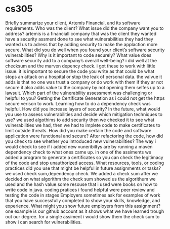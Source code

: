 # cs305
Briefly summarize your client, Artemis Financial, and its software requirements. Who was the client? What issue did the company want you to address?
  artemis is a financiall company that was the client they wanted have a security assment done to see what vulnerabilities they had  they wanted us to adress that by adding security to make the applaction more secure.
What did you do well when you found your client’s software security vulnerabilities? Why is it important to code securely? What value does software security add to a company’s overall well-being?
  i did well at the checksum and the marven depency check. i got these to work with little issue. it is important to secure the code you write as that could be what stops an attack on a hospital or stop the leak of personal data. the valvue it adds is that no one was trust a company or do work with them if they ar not secure it also adds value to the company by not opening them selfes up to a lawsuit.
Which part of the vulnerability assessment was challenging or helpful to you?
  Getting the Certificate Generation as i could not get the https secure verison to work. Learning how to do a dependency check was helpful.
How did you increase layers of security? In the future, what would you use to assess vulnerabilities and decide which mitigation techniques to use?
  we used algothims to add security then we checked it to see what vulnerabilities we had, then we had to implete code to make certificates to limit outside threats.
How did you make certain the code and software application were functional and secure? After refactoring the code, how did you check to see whether you introduced new vulnerabilities?
  The way i would check to see if i added new vuneribiltys are by running a maven dependency check to what ones came up. in one of the assiments we added a program to generate a certificates so you can check the  legitimacy of the code and stop unauthorized access.
What resources, tools, or coding practices did you use that might be helpful in future assignments or tasks? we used check sum,dependency check.
  We added a check sum after we decided on what algorithm the check sum showed us the algorithum we used and the hash value.some resouse that i used were books on how to write code in java. coding pratices i found helpful were peer review and testing the code in stages
Employers sometimes ask for examples of work that you have successfully completed to show your skills, knowledge, and experience. What might you show future employers from this assignment? 
  one example is our github account as it shows what we have learned trough out our degree.  for a single assiment i would show them the check sum to show i can search for vulnerabilities.

